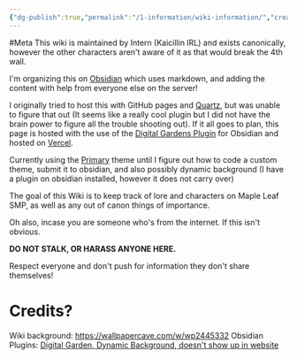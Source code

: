 ```yaml
---
{"dg-publish":true,"permalink":"/1-information/wiki-information/","created":"2024-11-25T15:50:36.277-05:00"}
---
```


#Meta 
This wiki is maintained by Intern (Kaicillin IRL) and exists canonically, however the other characters aren't aware of it as that would break the 4th wall.

I'm organizing this on [Obsidian](https://obsidian.md/) which uses markdown, and adding the content with help from everyone else on the server!

I originally tried to host this with GitHub pages and [Quartz](https://quartz.jzhao.xyz/), but was unable to figure that out (It seems like a really cool plugin but I did not have the brain power to figure all the trouble shooting out). If it all goes to plan, this page is hosted with the use of the [Digital Gardens Plugin](https://dg-docs.ole.dev/) for Obsidian and hosted on [Vercel](https://vercel.com/).

Currently using the [Primary](https://primary-theme.github.io/) theme until I figure out how to code a custom theme, submit it to obsidian, and also possibly dynamic background (I have a plugin on obsidian installed, however it does not carry over)

The goal of this Wiki is to keep track of lore and characters on Maple Leaf SMP, as well as any out of canon things of importance.

Oh also, incase you are someone who's from the internet. If this isn't obvious. 

**DO NOT STALK, OR HARASS ANYONE HERE.**

Respect everyone and don't push for information they don't share themselves!

# Credits?
Wiki background: https://wallpapercave.com/w/wp2445332 
Obsidian Plugins: [Digital Garden](https://github.com/oleeskild/digitalgarden),[ Dynamic Background, doesn't show up in website](https://github.com/samuelsong70/obsidian-dynamic-background?tab=readme-ov-file#open-setting-window)
